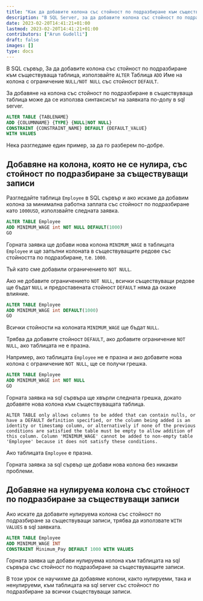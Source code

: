 ```yaml
---
title: "Как да добавите колона със стойност по подразбиране към съществуваща таблица в SQL Server"
description: "В SQL Server, за да добавите колона със стойност по подразбиране към съществуваща таблица, използвайте 'ALTER' Таблица 'ADD' Име на колона с ограничение 'NULL/NOT NULL' със стойност 'DEFAULT'."
date: 2023-02-20T14:41:21+01:00
lastmod: 2023-02-20T14:41:21+01:00
contributors: ["Arun Gudelli"]
draft: false
images: []
type: docs
---
```


В SQL сървър, За да добавите колона със стойност по подразбиране към съществуваща таблица, използвайте `ALTER` Таблица `ADD` Име на колона с ограничение `NULL/NOT NULL` със стойност `DEFAULT`.

За добавяне на колона със стойност по подразбиране в съществуваща таблица може да се използва синтаксисът на заявката по-долу в sql server.

```sql
ALTER TABLE {TABLENAME} 
ADD {COLUMNNAME} {TYPE} {NULL|NOT NULL} 
CONSTRAINT {CONSTRAINT_NAME} DEFAULT {DEFAULT_VALUE}
WITH VALUES
```

Нека разгледаме един пример, за да го разберем по-добре.

## Добавяне на колона, която не се нулира, със стойност по подразбиране за съществуващи записи

Разгледайте таблица `Employee` в SQL сървър и ако искаме да добавим колона за минимална работна заплата със стойност по подразбиране като `1000USD`, използвайте следната заявка.

```sql
ALTER TABLE Employee
ADD MINIMUM_WAGE int NOT NULL DEFAULT(1000)
GO
```

Горната заявка ще добави нова колона `MINIMUM_WAGE` в таблицата `Employee` и ще запълни колоната в съществуващите редове със стойността по подразбиране, т.е. `1000`. 

Тъй като сме добавили ограничението `NOT NULL`.

Ако не добавите ограничението `NOT NULL`, всички съществуващи редове ще бъдат `NULL` и предоставената стойност `DEFAULT` няма да окаже влияние. 

```sql
ALTER TABLE Employee
ADD MINIMUM_WAGE int DEFAULT(1000)
GO
```

Всички стойности на колоната `MINIMUM_WAGE` ще бъдат `NULL`.

Трябва да добавите стойност `DEFAULT`, ако добавите ограничение `NOT NULL`, ако таблицата не е празна. 

Например, ако таблицата `Employee` не е празна и ако добавите нова колона с ограничение `NOT NULL`, ще се получи грешка.

```sql
ALTER TABLE Employee
ADD MINIMUM_WAGE int NOT NULL
GO
```

Горната заявка на sql сървъра ще хвърли следната грешка, докато добавяте нова колона към съществуващата таблица.

```text
ALTER TABLE only allows columns to be added that can contain nulls, or have a DEFAULT definition specified, or the column being added is an identity or timestamp column, or alternatively if none of the previous conditions are satisfied the table must be empty to allow addition of this column. Column 'MINIMUM_WAGE' cannot be added to non-empty table 'Employee' because it does not satisfy these conditions.
```

Ако таблицата `Employee` е празна. 

Горната заявка за sql сървър ще добави нова колона без никакви проблеми.

## Добавяне на нулируема колона със стойност по подразбиране за съществуващи записи

Ако искате да добавите нулируема колона със стойност по подразбиране за съществуващи записи, трябва да използвате `WITH VALUES` в sql заявката.

```sql
ALTER TABLE Employee
ADD MINIMUM_WAGE INT
CONSTRAINT Minimum_Pay DEFAULT 1000 WITH VALUES
```

Горната заявка ще добави нулируема колона към таблицата на sql сървъра със стойност по подразбиране за съществуващите записи.

В този урок се научихме да добавяме колони, както нулируеми, така и ненулируеми, към таблицата на sql server със стойност по подразбиране за всички съществуващи записи.

